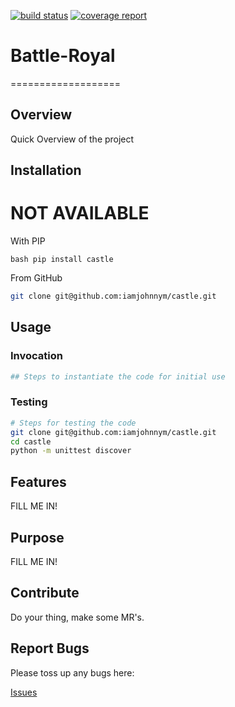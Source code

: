 [![build status](https://github.com/iamjohnnym/castle/badges/master/build.svg)](https://github.com/iamjohnnym/castle/commits/master)
[![coverage report](https://github.com/iamjohnnym/castle/badges/master/coverage.svg)](https://github.com/iamjohnnym/castle/commits/master)

# Battle-Royal
===================

## Overview

Quick Overview of the project

## Installation


# NOT AVAILABLE
With PIP

``bash
pip install castle
``

From GitHub

```bash
git clone git@github.com:iamjohnnym/castle.git
```

## Usage

### Invocation

```python
## Steps to instantiate the code for initial use
```

### Testing

```bash
# Steps for testing the code
git clone git@github.com:iamjohnnym/castle.git
cd castle
python -m unittest discover
```

## Features

FILL ME IN!

## Purpose

FILL ME IN!

## Contribute

Do your thing, make some MR's.

## Report Bugs

Please toss up any bugs here:

[Issues](https://github.com/iamjohnnym/castle/issues)
